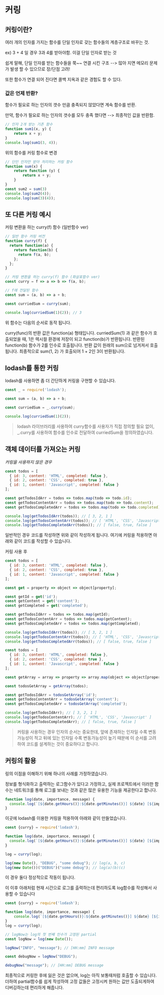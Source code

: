 # 커링

## 커링이란?
여러 개의 인자를 가지는 함수를 단일 인자로 갖는 함수들의 계층구조로 바꾸는 것.

ex) 3 + 4 일 경우 3과 4를 받아야함. 이걸 단일 인자로 받는 것

쉽게 말해, 단일 인자를 받는 함수들을 쭉~~ 연결 시킨 구조 --> 많아 지면 메모리 문제가 발생 할 수 있으므로 장/단점 고려!

또한 함수가 연결 되어 진다면 콜백 지옥과 같은 경험도 할 수 있다.

### 값은 언제 반환?
함수가 필요로 하는 인자의 갯수 만큼 충족되지 않았다면 계속 함수를 반환.

만약, 함수가 필요로 하는 인자의 갯수를 모두 충족 했다면 --> 최종적인 값을 반환함.

```javascript
// 인자 2개 받는 기존 함수 
function sum1(x, y) {
    return x + y;
}
console.log(sum1(3, 4));
```

위의 함수를 커링 함수로 변경

```javascript
// 단인 인자만 받아 처리하는 커링 함수
function sum(x) {
    return function (y) {
        return x + y;
    }
}
const sum2 = sum(3)
console.log(sum2(4));
console.log(sum(3)(4));
```

## 또 다른 커링 예시

커링 변환을 하는 curry(f) 함수 (일반함수 ver)
```javascript
// 일반 함수 커링 버전
function curry(f) {
  return function(a) {
    return function(b) {
      return f(a, b);
    };
  };
}

// 커링 변환을 하는 curry(f) 함수 (화살표함수 ver)
const curry = f => a => b => f(a, b);

// f에 전달된 함수
const sum = (a, b) => a + b;

const curriedSum = curry(sum);

console.log(curriedSum(1)(2)); // 3
```

위 함수는 다음의 순서로 동작 됩니다.

curry(func)의 반환 값은 function(a) 형태입니다.
curriedSum(1) 과 같은 함수가 호출되었을 때, 1은 렉시컬 환경에 저장이 되고 function(b)가 반환됩니다.
반환된 function(b) 함수가 2를 인수로 호출됩니다. 반환 값이 원래의 sum으로 넘겨져서 호출됩니다.
최종적으로 sum(1, 2) 가 호출되어 1 + 2인 3이 반환됩니다.

## lodash를 통한 커링
lodash를 사용하면 좀 더 간단하게 커링을 구현할 수 있습니다.
```javascript
const _ = require('lodash');

const sum = (a, b) => a + b;

const curriedSum = _.curry(sum);

console.log(curriedSum(1)(2));
```
> lodash 라이브러리를 사용하여 curry함수를 사용자가 직접 정의할 필요 없이, _.curry를 사용하여 함수를 인수로 전달하여 curriedSum을 정의하였습니다.

## 객체 데이터를 가져오는 커링

*커링을 사용하지 않은 경우*
``` javascript
const todos = [
  { id: 3, content: 'HTML', completed: false },
  { id: 2, content: 'CSS', completed: true },
  { id: 1, content: 'Javascript', completed: false }
];

const getTodosIdArr = todos => todos.map(todo => todo.id);
const getTodosContentArr = todos => todos.map(todo => todo.content);
const getTodosCompletedArr = todos => todos.map(todo => todo.completed);

console.log(getTodosIdArr(todos)); // [ 3, 2, 1 ]
console.log(getTodosContentArr(todos)); // [ 'HTML', 'CSS', 'Javascript' ]
console.log(getTodosCompletedArr(todos)); // [ false, true, false ]
``` 

일반적인 경우 코드를 작성하면 위와 같이 작성하게 됩니다. 여기에 커링을 적용하면 아래와 같이 코드를 작성할 수 있습니다.

커링 사용 후

``` javascript
const todos = [
  { id: 3, content: 'HTML', completed: false },
  { id: 2, content: 'CSS', completed: true },
  { id: 1, content: 'Javascript', completed: false }
];

const get = property => object => object[property];

const getId = get('id');
const getContent = get('content');
const getCompleted = get('completed');

const getTodosIdArr = todos => todos.map(getId);
const getTodosContentArr = todos => todos.map(getContent);
const getTodosCompletedArr = todos => todos.map(getCompleted);

console.log(getTodosIdArr(todos)); // [ 3, 2, 1 ]
console.log(getTodosContentArr(todos)); // [ 'HTML', 'CSS', 'Javascript' ]
console.log(getTodosCompletedArr(todos)); // [ false, true, false ]
``` 

``` javascript
const todos = [
  { id: 3, content: 'HTML', completed: false },
  { id: 2, content: 'CSS', completed: true },
  { id: 1, content: 'Javascript', completed: false }
];

const getArray = array => property => array.map(object => object[property]);

const todosGetArray = getArray(todos);

const getTodosIdArr = todosGetArray('id');
const getTodosContentArr = todosGetArray('content');
const getTodosCompletedArr = todosGetArray('completed');

console.log(getTodosIdArr); // [ 3, 2, 1 ]
console.log(getTodosContentArr); // [ 'HTML', 'CSS', 'Javascript' ]
console.log(getTodosCompletedArr); // [ false, true, false ]
``` 
> 커링을 사용하는 경우 인자의 순서는 중요한데, 앞에 존재하는 인자일 수록 변동가능성이 적고 뒤에 있는 인자일 수록 변동가능성이 높기 때문에 이 순서를 고려하여 코드를 설계하는 것이 중요하다고 합니다.

## 커링의 활용
링의 이점을 이해하기 위해 하나의 사례를 가정하였습니다.

정보를 형식화하고 출력하는 로그함수가 있다고 가정하고, 실제 프로젝트에서 이러한 함수는 네트워크를 통해 로그를 보내는 것과 같은 많은 유용한 기능을 제공한다고 합니다.

``` javascript
function log(date, importance, message) {
  console.log(`[${date.getHours()}:${date.getMinutes()}] ${date} [${importance}] ${message}`);
}
```
이곳에 lodash를 이용한 커링을 적용하여 아래와 같이 만들었습니다.

``` javascript
const {curry} = require('lodash');

function log(date, importance, message) {
  console.log(`[${date.getHours()}:${date.getMinutes()}] ${date} [${importance}] ${message}`);
}

log = curry(log);

log(new Date(), "DEBUG", "some debug"); // log(a, b, c)
log(new Date())("DEBUG")("some debug"); // log(a)(b)(c)
```
이 경우 둘다 정상적으로 작동이 됩니다.

이 이후 아래처럼 현재 시간으로 로그를 출력하는데 편리하도록 log함수를 작성해서 사용할 수 있습니다
``` javascript
const {curry} = require('lodash');

function log(date, importance, message) {
    console.log(`[${date.getHours()}:${date.getMinutes()}] ${date} [${importance}] ${message}`);
}
log = curry(log);

// logNow는 log의 첫 번째 인수가 고정된 partial
const logNow = log(new Date());

logNow("INFO", "message"); // [HH:mm] INFO message

const debugNow = logNow("DEBUG");

debugNow("message"); // [HH:mm] DEBUG message
```
최종적으로 커링한 후에 잃은 것은 없으며, log는 아직 보통때처럼 호출할 수 있습니다. 더하여 partial함수를 쉽게 작성하여 고정 값들은 고정시켜 원하는 값만 도출되게하여 디버깅하는데 편리하게 해줍니다.